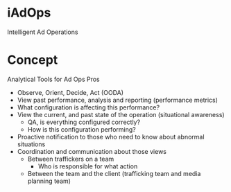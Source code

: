 # iAdOps

Intelligent Ad Operations

# Concept

Analytical Tools for Ad Ops Pros

* Observe, Orient, Decide, Act (OODA)
* View past performance, analysis and reporting (performance metrics)
* What configuration is affecting this performance?
* View the current, and past state of the operation (situational awareness)
  * QA, is everything configured correctly?
  * How is this configuration performing?
* Proactive notification to those who need to know about abnormal situations
* Coordination and communication about those views
  * Between traffickers on a team
    * Who is responsible for what action
  * Between the team and the client (trafficking team and media planning team)

